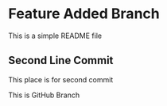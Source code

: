 # Feature Added Branch

This is a simple README file

## Second Line Commit

This place is for second commit 

This is GitHub Branch
